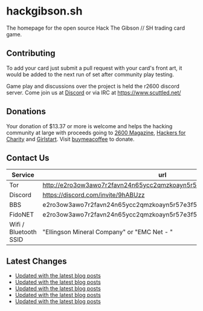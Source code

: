 # hackgibson.sh
The homepage for the open source Hack The Gibson // SH trading card game.


## Contributing

To add your card just submit a pull request with your card's front art, it would be added to the next run of set after community play testing.

Game play and discussions over the project is held the r2600 discord server. Come join us at [Discord](https://discord.com/invite/9hABUzz) or via IRC at https://www.scuttled.net/


## Donations

Your donation of $13.37 or more is welcome and helps the hacking community at large with proceeds going to [2600 Magazine](https://2600.com/), [Hackers for Charity](https://hackersforcharity.org) and [Girlstart](https://girlstart.org).  Visit [buymeacoffee](https://www.buymeacoffee.com/hackgibson.sh) to donate.


## Contact Us

Service | url
-|-
Tor | http://e2ro3ow3awo7r2favn24n65ycc2qmzkoayn5r57e3f56nvjwdcgg32ad.onion
Discord | https://discord.com/invite/9hABUzz
BBS | e2ro3ow3awo7r2favn24n65ycc2qmzkoayn5r57e3f56nvjwdcgg32ad.onion:23
FidoNET | e2ro3ow3awo7r2favn24n65ycc2qmzkoayn5r57e3f56nvjwdcgg32ad.onion:24554
Wifi / Bluetooth SSID | "Ellingson Mineral Company" or "EMC Net - <fidonet address>"

## Latest Changes
<!-- BLOG-POST-LIST:START -->
- [Updated with the latest blog posts](https://github.com/DFW2600/hackgibson.sh/commit/8fe5cc2bb111ddd788a9bb868669634ace8e3805)
- [Updated with the latest blog posts](https://github.com/DFW2600/hackgibson.sh/commit/33e3ad43d08d604521c9e4381f509a00a0653393)
- [Updated with the latest blog posts](https://github.com/DFW2600/hackgibson.sh/commit/62f7d3bfe51ce8bbdfe8c204effb59b4271654c3)
- [Updated with the latest blog posts](https://github.com/DFW2600/hackgibson.sh/commit/e44d5ecce9d3d9af00b5123d7212c101c7c8a9f6)
- [Updated with the latest blog posts](https://github.com/DFW2600/hackgibson.sh/commit/85444ceb8d31e9d8d0061b805c09b27ad32f9fd9)
<!-- BLOG-POST-LIST:END -->
